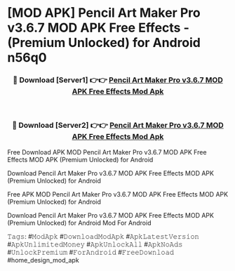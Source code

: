 # [MOD APK] Pencil Art Maker Pro v3.6.7 MOD APK Free Effects - (Premium Unlocked) for Android n56q0



<div align="center">
<h3>🔴 Download [Server1] 👉👉 <a href="https://momento.my/?title=Pencil_Art_Maker_Pro_v3.6.7_MOD_APK_Free_Effects">Pencil Art Maker Pro v3.6.7 MOD APK Free Effects Mod Apk</a></h3><br>

<h3>🔴 Download [Server2] 👉👉 <a href="https://momento.my/?title=Pencil_Art_Maker_Pro_v3.6.7_MOD_APK_Free_Effects">Pencil Art Maker Pro v3.6.7 MOD APK Free Effects Mod Apk</a></h3>
</div>



Free Download APK MOD Pencil Art Maker Pro v3.6.7 MOD APK Free Effects MOD APK (Premium Unlocked) for Android

Download Pencil Art Maker Pro v3.6.7 MOD APK Free Effects MOD APK (Premium Unlocked) for Android

Free APK MOD Pencil Art Maker Pro v3.6.7 MOD APK Free Effects MOD APK (Premium Unlocked) for Android

Download Pencil Art Maker Pro v3.6.7 MOD APK Free Effects MOD APK (Premium Unlocked) for Android Mod For Android

𝚃𝚊𝚐𝚜: #𝙼𝚘𝚍𝙰𝚙𝚔 #𝙳𝚘𝚠𝚗𝚕𝚘𝚊𝚍𝙼𝚘𝚍𝙰𝚙𝚔 #𝙰𝚙𝚔𝙻𝚊𝚝𝚎𝚜𝚝𝚅𝚎𝚛𝚜𝚒𝚘𝚗 #𝙰𝚙𝚔𝚄𝚗𝚕𝚒𝚖𝚒𝚝𝚎𝚍𝙼𝚘𝚗𝚎𝚢 #𝙰𝚙𝚔𝚄𝚗𝚕𝚘𝚌𝚔𝙰𝚕𝚕 #𝙰𝚙𝚔𝙽𝚘𝙰𝚍𝚜 #𝚄𝚗𝚕𝚘𝚌𝚔𝙿𝚛𝚎𝚖𝚒𝚞𝚖 #𝙵𝚘𝚛𝙰𝚗𝚍𝚛𝚘𝚒𝚍 #𝙵𝚛𝚎𝚎𝙳𝚘𝚠𝚗𝚕𝚘𝚊𝚍 #home_design_mod_apk

